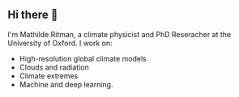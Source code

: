 ## Hi there 👋

<!--
**mathilde-ritman/mathilde-ritman** is a ✨ _special_ ✨ repository because its `README.md` (this file) appears on your GitHub profile.

Here are some ideas to get you started:

- 🔭 I’m currently working on ...
- 🌱 I’m currently learning ...
- 👯 I’m looking to collaborate on ...
- 🤔 I’m looking for help with ...
- 💬 Ask me about ...
- 📫 How to reach me: ...
- 😄 Pronouns: ...
- ⚡ Fun fact: ...
-->

I'm Mathilde Ritman, a climate physicist and PhD Reseracher at the University of Oxford. I work on:

- High-resolution global climate models
- Clouds and radiation
- Climate extremes
- Machine and deep learning.
